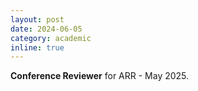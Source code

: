 ```yaml
---
layout: post
date: 2024-06-05
category: academic
inline: true
---
```


**Conference Reviewer** for ARR - May 2025.
